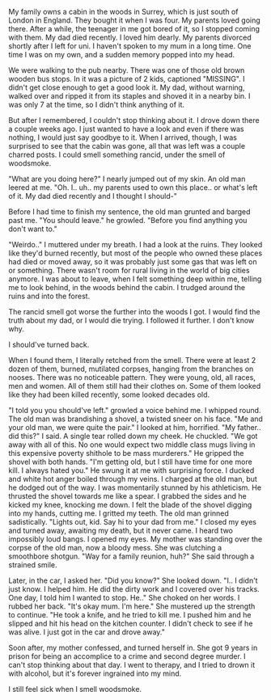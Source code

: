 My family owns a cabin in the woods in Surrey, which is just south of London in England. They bought it when I was four. My parents loved going there. After a while, the teenager in me got bored of it, so I stopped coming with them. My dad died recently. I loved him dearly. My parents divorced shortly after I left for uni. I haven't spoken to my mum in a long time. One time I was on my own, and a sudden memory popped into my head. 

We were walking to the pub nearby. There was one of those old brown wooden bus stops. In it was a picture of 2 kids, captioned "MISSING". I didn't get close enough to get a good look it. My dad, without warning, walked over and ripped it from its staples and shoved it in a nearby bin. I was only 7 at the time, so I didn't think anything of it.

But after I remembered, I couldn't stop thinking about it. I drove down there a couple weeks ago. I just wanted to have a look and even if there was nothing, I would just say goodbye to it. When I arrived, though, I was surprised to see that the cabin was gone, all that was left was a couple charred posts. I could smell something rancid, under the smell of woodsmoke. 

"What are you doing here?" I nearly jumped out of my skin. An old man leered at me. "Oh. I.. uh.. my parents used to own this place.. or what's left of it. My dad died recently and I thought I should-" 

Before I had time to finish my sentence, the old man grunted and barged past me. "You should leave." he growled. "Before you find anything you don't want to." 

"Weirdo.." I muttered under my breath. I had a look at the ruins. They looked like they'd burned recently, but most of the people who owned these places had died or moved away, so it was probably just some gas that was left on or something. There wasn't room for rural living in the world of big cities anymore. I was about to leave, when I felt something deep within me, telling me to look behind, in the woods behind the cabin. I trudged around the ruins and into the forest. 

The rancid smell got worse the further into the woods I got. I would find the truth about my dad, or I would die trying. I followed it further. I don't know why. 

I should've turned back.

When I found them, I literally retched from the smell. There were at least 2 dozen of them, burned, mutilated corpses, hanging from the branches on nooses. There was no noticeable pattern. They were young, old, all races, men and women. All of them still had their clothes on. Some of them looked like they had been killed recently, some looked decades old.

"I told you you should've left." growled a voice behind me. I whipped round. The old man was brandishing a shovel, a twisted sneer on his face. "Me and your old man, we were quite the pair." I looked at him, horrified. "My father.. did this?" I said. A single tear rolled down my cheek. He chuckled. "We got away with all of this. No one would expect two middle class mugs living in this expensive poverty shithole to be mass murderers." He gripped the shovel with both hands. "I'm getting old, but I still have time for one more kill. I always hated you." He swung it at me with surprising force. I ducked and white hot anger boiled through my veins. I charged at the old man, but he dodged out of the way. I was momentarily stunned by his athleticism. He thrusted the shovel towards me like a spear. I grabbed the sides and he kicked my knee, knocking me down. I felt the blade of the shovel digging into my hands, cutting me. I gritted my teeth. The old man grinned sadistically. "Lights out, kid. Say hi to your dad from me." I closed my eyes and turned away, awaiting my death, but it never came. I heard two impossibly loud bangs. I opened my eyes. My mother was standing over the corpse of the old man, now a bloody mess. She was clutching a smoothbore shotgun. "Way for a family reunion, huh?" She said through a strained smile. 

Later, in the car, I asked her. "Did you know?" She looked down. "I.. I didn't just know. I helped him. He did the dirty work and I covered over his tracks. One day, I told him I wanted to stop. He.." She choked on her words. I rubbed her back. "It's okay mum. I'm here." She mustered up the strength to continue. "He took a knife, and he tried to kill me. I pushed him and he slipped and hit his head on the kitchen counter. I didn't check to see if he was alive. I just got in the car and drove away." 

Soon after, my mother confessed, and turned herself in. She got 9 years in prison for being an accomplice to a crime and second degree murder. I can't stop thinking about that day. I went to therapy, and I tried to drown it with alcohol, but it's forever ingrained into my mind.

I still feel sick when I smell woodsmoke.